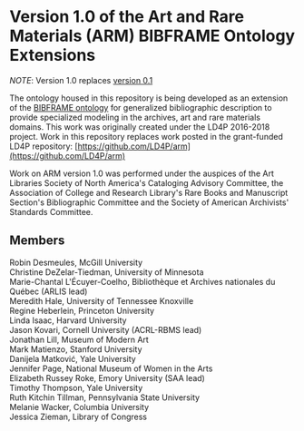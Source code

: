 Version 1.0 of the Art and Rare Materials (ARM) BIBFRAME Ontology Extensions
==========================

*NOTE*: Version 1.0 replaces [version 0.1](https://art-and-rare-materials-bf-ext.github.io/arm/v0.1/)


The ontology housed in this repository is being developed as an extension of the [BIBFRAME ontology](http://id.loc.gov/ontologies/bibframe/) for generalized bibliographic description to provide specialized modeling in the archives, art and rare materials domains. This work was originally created under the LD4P 2016-2018 project. Work in this repository replaces work posted in the grant-funded LD4P repository: [https://github.com/LD4P/arm](https://github.com/LD4P/arm)

Work on ARM version 1.0 was performed under the auspices of the Art Libraries Society of North America's Cataloging Advisory Committee, the Association of College and Research Library's Rare Books and Manuscript Section's Bibliographic Committee and the Society of American Archivists' Standards Committee.

Members
-------

Robin Desmeules, McGill University  
Christine DeZelar-Tiedman, University of Minnesota  
Marie-Chantal L'Écuyer-Coelho, Bibliothèque et Archives nationales du Québec (ARLIS lead)  
Meredith Hale, University of Tennessee Knoxville  
Regine Heberlein, Princeton University  
Linda Isaac, Harvard University  
Jason Kovari, Cornell University (ACRL-RBMS lead)  
Jonathan Lill, Museum of Modern Art  
Mark Matienzo, Stanford University  
Danijela Matković, Yale University  
Jennifer Page, National Museum of Women in the Arts  
Elizabeth Russey Roke, Emory University (SAA lead)  
Timothy Thompson, Yale University  
Ruth Kitchin Tillman, Pennsylvania State University  
Melanie Wacker, Columbia University  
Jessica Zieman, Library of Congress
